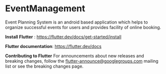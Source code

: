 # EventManagement
Event Planning System is an android based application which helps to organize successful events for users and provides facility of online booking.


**Install Flutter** : https://flutter.dev/docs/get-started/install

**Flutter documentation**: https://flutter.dev/docs

**Contributing to Flutter**
For announcements about new releases and breaking changes, follow the flutter-announce@googlegroups.com mailing list or see the breaking changes page.


